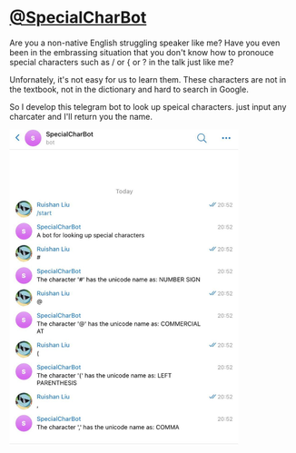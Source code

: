# [@SpecialCharBot](https://t.me/SpecialCharBot)

Are you a non-native English struggling speaker like me? Have you even been in the embrassing situation that you don't know how to pronouce special characters such as / or { or ? in the talk just like me?

Unfornately, it's not easy for us to learn them. These characters are not in the textbook, not in the dictionary and hard to search in Google. 

So I develop this telegram bot to look up speical characters. just input any charcater and I'll return you the name.

<img src="media/st1.png" width="80%" height="80%" />
